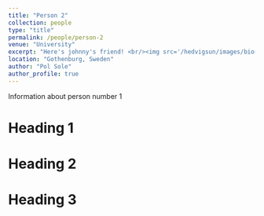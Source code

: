 ```yaml
---
title: "Person 2"
collection: people
type: "title"
permalink: /people/person-2
venue: "University"
excerpt: "Here's johnny's friend! <br/><img src='/hedvigsun/images/bio-photo.jpg'>"
location: "Gothenburg, Sweden"
author: "Pol Sole"
author_profile: true
---
```


Information about person number 1

Heading 1
======

Heading 2
======

Heading 3
======
